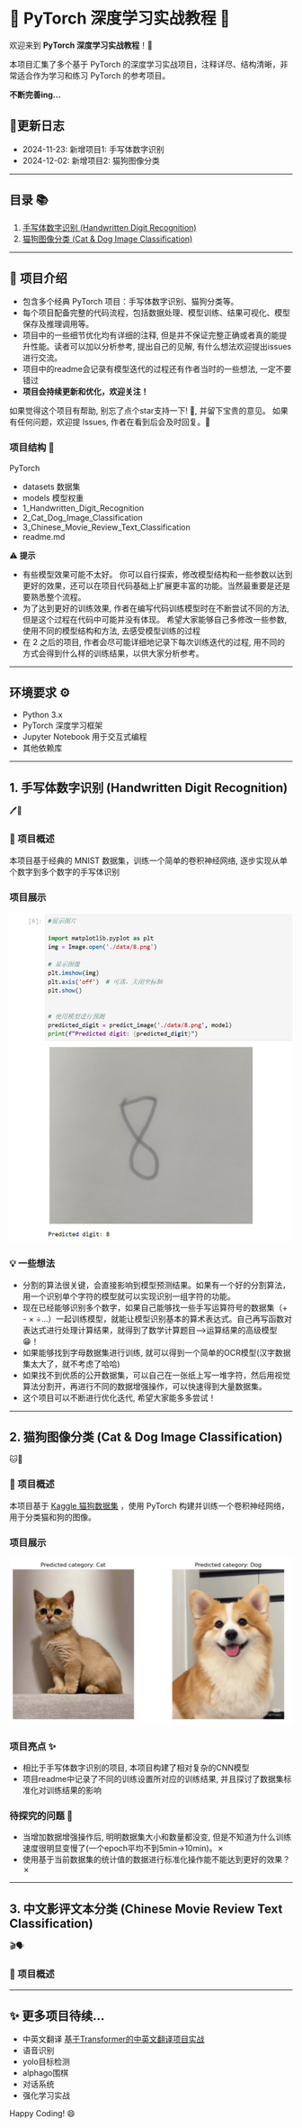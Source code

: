 # 🚀 PyTorch 深度学习实战教程 🚀

欢迎来到 **PyTorch 深度学习实战教程**！🎉  

本项目汇集了多个基于 PyTorch 的深度学习实战项目，注释详尽、结构清晰，非常适合作为学习和练习 PyTorch 的参考项目。

**不断完善ing...**

## 🎯更新日志
- 2024-11-23: 新增项目1: 手写体数字识别
- 2024-12-02: 新增项目2: 猫狗图像分类

---

## 目录 📚

1. [手写体数字识别 (Handwritten Digit Recognition)](#1-手写体数字识别-handwritten-digit-recognition)  
2. [猫狗图像分类 (Cat & Dog Image Classification)](#2-猫狗图像分类-cat--dog-image-classification)

---

## 🧐 项目介绍

- 包含多个经典 PyTorch 项目：手写体数字识别、猫狗分类等。
- 每个项目配备完整的代码流程，包括数据处理、模型训练、结果可视化、模型保存及推理调用等。
- 项目中的一些细节优化均有详细的注释, 但是并不保证完整正确或者真的能提升性能。读者可以加以分析参考, 提出自己的见解, 有什么想法欢迎提出issues进行交流。
- 项目中的readme会记录有模型迭代的过程还有作者当时的一些想法, 一定不要错过
- **项目会持续更新和优化，欢迎关注！**

如果觉得这个项目有帮助, 别忘了点个star支持一下! 🌟, 并留下宝贵的意见。 
如果有任何问题，欢迎提 Issues, 作者在看到后会及时回复。💬

### 项目结构 📂

PyTorch
- datasets 数据集
- models 模型权重
- 1_Handwritten_Digit_Recognition
- 2_Cat_Dog_Image_Classification
- 3_Chinese_Movie_Review_Text_Classification
- readme.md

⚠️ **提示**
- 有些模型效果可能不太好。 你可以自行探索，修改模型结构和一些参数以达到更好的效果，还可以在项目代码基础上扩展更丰富的功能。当然最重要是还是要熟悉整个流程。
- 为了达到更好的训练效果, 作者在编写代码训练模型时在不断尝试不同的方法, 但是这个过程在代码中可能并没有体现。 希望大家能够自己多修改一些参数, 使用不同的模型结构和方法, 去感受模型训练的过程
- 在 2 之后的项目, 作者会尽可能详细地记录下每次训练迭代的过程, 用不同的方式会得到什么样的训练结果，以供大家分析参考。

---

## 环境要求 ⚙️

- Python 3.x
- PyTorch 深度学习框架
- Jupyter Notebook 用于交互式编程
- 其他依赖库

---

## 1. 手写体数字识别 (Handwritten Digit Recognition)

🖊️🔢

### 🎯 项目概述
本项目基于经典的 MNIST 数据集，训练一个简单的卷积神经网络, 逐步实现从单个数字到多个数字的手写体识别

### 项目展示

![手写体数字识别](./1_Handwritten_Digit_Recognition/data/demo.png)

### 💡 一些想法

- 分割的算法很关键，会直接影响到模型预测结果。如果有一个好的分割算法，用一个识别单个字符的模型就可以实现识别一组字符的功能。
- 现在已经能够识别多个数字，如果自己能够找一些手写运算符号的数据集（+ - × ÷...）一起训练模型，就能让模型识别基本的算术表达式。自己再写函数对表达式进行处理计算结果，就得到了数学计算题目-->运算结果的高级模型😁！
- 如果能够找到字母数据集进行训练, 就可以得到一个简单的OCR模型(汉字数据集太大了，就不考虑了哈哈)
- 如果找不到优质的公开数据集，可以自己在一张纸上写一堆字符，然后用视觉算法分割开，再进行不同的数据增强操作，可以快速得到大量数据集。
- 这个项目可以不断进行优化迭代, 希望大家能多多尝试！


---

## 2. 猫狗图像分类 (Cat & Dog Image Classification) 

🐱🐶

### 🎯 项目概述

本项目基于 [Kaggle 猫狗数据集](https://www.microsoft.com/en-us/download/details.aspx?id=54765) ，使用 PyTorch 构建并训练一个卷积神经网络，用于分类猫和狗的图像。


### 项目展示

![猫狗图像分类](./2_Cat_Dog_Image_Classification/data/demo.png)


### 项目亮点 ✨
- 相比于手写体数字识别的项目, 本项目构建了相对复杂的CNN模型
- 项目readme中记录了不同的训练设置所对应的训练结果, 并且探讨了数据集标准化对训练结果的影响

### 待探究的问题 🔬
- 当增加数据增强操作后, 明明数据集大小和数量都没变, 但是不知道为什么训练速度很明显变慢了(一个epoch平均不到5min->10min)。&cross;
- 使用基于当前数据集的统计值的数据进行标准化操作能不能达到更好的效果？ &cross;

---

## 3. 中文影评文本分类 (Chinese Movie Review Text Classification) 

🎬🗣

### 🎯 项目概述

---


## ✨ 更多项目待续...
- 中英文翻译  [基于Transformer的中英文翻译项目实战](https://www.heywhale.com/mw/project/614314778447b80017694844)
- 语音识别
- yolo目标检测
- alphago围棋
- 对话系统
- 强化学习实战


Happy Coding! 😄